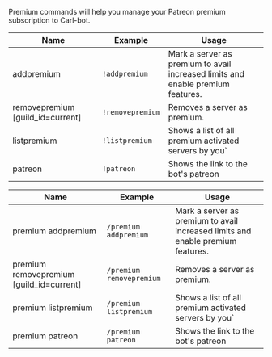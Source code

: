 Premium commands will help you manage your Patreon premium subscription to Carl-bot.

<!-- tabs:start -->

<!-- tab:Prefix Commands -->
| Name              | Example           | Usage                                                                         |
| ----------------- | ----------------- | ----------------------------------------------------------------------------- |
| addpremium        | `!addpremium`     | Mark a server as premium to avail increased limits and enable premium features. |
| removepremium [guild_id=current] | `!removepremium` | Removes a server as premium.                                    |
| listpremium       | `!listpremium`    | Shows a list of all premium activated servers by you`                         |
| patreon           | `!patreon`        | Shows the link to the bot's patreon                                           |

<!-- tab:Slash Commands -->
| Name              | Example           | Usage                                                                         |
| ----------------- | ----------------- | ----------------------------------------------------------------------------- |
| premium addpremium| `/premium addpremium` | Mark a server as premium to avail increased limits and enable premium features. |
| premium removepremium [guild_id=current] | `/premium removepremium` | Removes a server as premium.                    |
| premium listpremium | `/premium listpremium` | Shows a list of all premium activated servers by you`                  |
| premium patreon   | `/premium patreon`| Shows the link to the bot's patreon                                           |

<!-- tabs:end -->